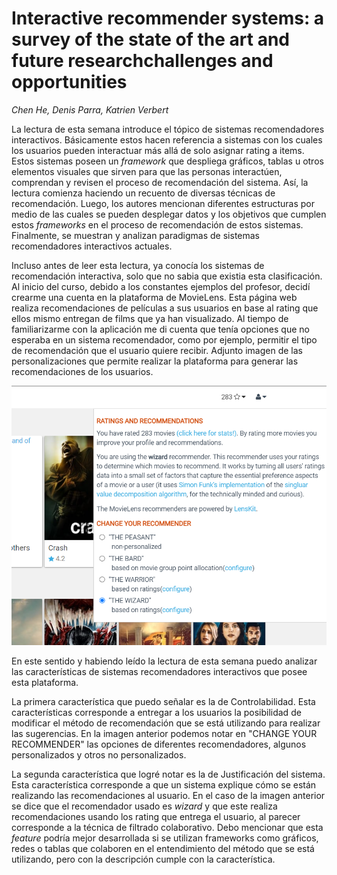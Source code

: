 # Interactive recommender systems: a survey of the state of the art and future researchchallenges and opportunities

*Chen He, Denis Parra, Katrien Verbert*

La lectura de esta semana introduce el tópico de sistemas recomendadores interactivos. Básicamente estos hacen referencia a sistemas con los cuales los usuarios pueden interactuar más allá de solo asignar rating a items. Estos sistemas poseen un *framework* que despliega gráficos, tablas u otros elementos visuales que sirven para que las personas interactúen, comprendan y revisen el proceso de recomendación del sistema. Así, la lectura comienza haciendo un recuento de diversas técnicas de recomendación. Luego, los autores mencionan diferentes estructuras por medio de las cuales se pueden desplegar datos y los objetivos que cumplen estos *frameworks* en el proceso de recomendación de estos sistemas. Finalmente, se muestran y analizan paradigmas de sistemas recomendadores interactivos actuales.

Incluso antes de leer esta lectura, ya conocía los sistemas de recomendación interactiva, solo que no sabia que existia esta clasificación. Al inicio del curso, debido a los constantes ejemplos del profesor, decidí crearme una cuenta en la plataforma de MovieLens. Esta página web realiza recomendaciones de películas a sus usuarios en base al rating que ellos mismo entregan de films que ya han visualizado. Al tiempo de familiarizarme con la aplicación me di cuenta que tenía opciones que no esperaba en un sistema recomendador, como por ejemplo, permitir el tipo de recomendación que el usuario quiere recibir. Adjunto imagen de las personalizaciones que permite realizar la plataforma para generar las recomendaciones de los usuarios.

![MovieLens Controlabilidad](movielens.png)

En este sentido y habiendo leído la lectura de esta semana puedo analizar las características de sistemas recomendadores interactivos que posee esta plataforma.

La primera característica que puedo señalar es la de Controlabilidad. Esta características corresponde a entregar a los usuarios la posibilidad de modificar el método de recomendación que se está utilizando para realizar las sugerencias. En la imagen anterior podemos notar en "CHANGE YOUR RECOMMENDER" las opciones de diferentes recomendadores, algunos personalizados y otros no personalizados.

La segunda característica que logré notar es la de Justificación del sistema. Esta característica corresponde a que un sistema explique cómo se están realizando las recomendaciones al usuario. En el caso de la imagen anterior se dice que el recomendador usado es *wizard* y que este realiza recomendaciones usando los rating que entrega el usuario, al parecer corresponde a la técnica de filtrado colaborativo. Debo mencionar que esta *feature* podría mejor desarrollada si se utilizan frameworks como gráficos, redes o tablas que colaboren en el entendimiento del método que se está utilizando, pero con la descripción cumple con la característica.
